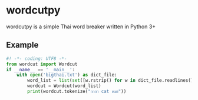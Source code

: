 wordcutpy
=========
wordcutpy is a simple Thai word breaker written in Python 3+

Example
-------
```python
#! -*- coding: UTF8 -*-
from wordcut import Wordcut
if __name__ == '__main__':
    with open('bigthai.txt') as dict_file:
        word_list = list(set([w.rstrip() for w in dict_file.readlines()]))
        wordcut = Wordcut(word_list)
        print(wordcut.tokenize("กากา cat หมา"))
```
